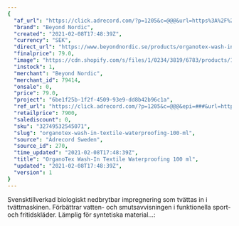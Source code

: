 ```yaml
---
{
  "af_url": "https://click.adrecord.com/?p=1205&c=@@@&url=https%3A%2F%2Fwww.beyondnordic.se%2Fproducts%2Forganotex-wash-in-textile-waterproofing-100-ml",
  "brand": "Beyond Nordic",
  "created": "2021-02-08T17:48:39Z",
  "currency": "SEK",
  "direct_url": "https://www.beyondnordic.se/products/organotex-wash-in-textile-waterproofing-100-ml",
  "finalprice": 79.0,
  "image": "https://cdn.shopify.com/s/files/1/0234/3819/6783/products/102303OrganoTexWash-in100ml_square_2048x2048.jpg",
  "instock": 1,
  "merchant": "Beyond Nordic",
  "merchant_id": 79414,
  "onsale": 0,
  "price": 79.0,
  "project": "6be1f25b-1f2f-4509-93e9-dd8b42b96c1a",
  "ref_url": "https://click.adrecord.com/?p=1205&c=@@@&epi=###&url=https%3A%2F%2Fwww.beyondnordic.se%2Fproducts%2Forganotex-wash-in-textile-waterproofing-100-ml",
  "retailprice": 7900,
  "salediscount": 0,
  "sku": "32749532545071",
  "slug": "organotex-wash-in-textile-waterproofing-100-ml",
  "source": "Adrecord Sweden",
  "source_id": 270,
  "time_updated": "2021-02-08T17:48:39Z",
  "title": "OrganoTex Wash-In Textile Waterproofing 100 ml",
  "updated": "2021-02-08T17:48:39Z",
  "version": 1
}
---
```


Svensktillverkad biologiskt nedbrytbar impregnering som tvättas in i tvättmaskinen. Förbättrar vatten- och smutsavvisningen i funktionella sport-och fritidskläder. Lämplig för syntetiska material…:
